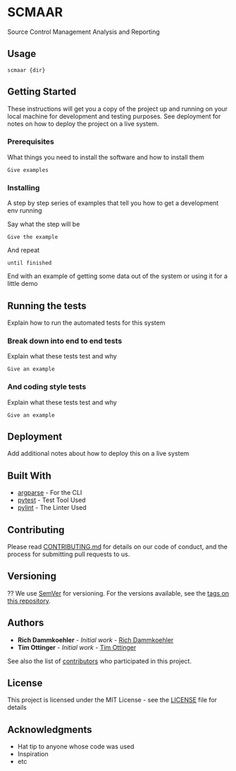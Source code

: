 # SCMAAR
Source Control Management Analysis and Reporting

## Usage

`scmaar {dir}` 

## Getting Started

These instructions will get you a copy of the project up and running on your local machine for development and testing purposes. See deployment for notes on how to deploy the project on a live system.

### Prerequisites

What things you need to install the software and how to install them

```
Give examples
```

### Installing

A step by step series of examples that tell you how to get a development env running

Say what the step will be

```
Give the example
```

And repeat

```
until finished
```

End with an example of getting some data out of the system or using it for a little demo

## Running the tests

Explain how to run the automated tests for this system

### Break down into end to end tests

Explain what these tests test and why

```
Give an example
```

### And coding style tests

Explain what these tests test and why

```
Give an example
```

## Deployment

Add additional notes about how to deploy this on a live system

## Built With

* [argparse](https://docs.python.org/3/library/argparse.html) - For the CLI
* [pytest](https://docs.pytest.org/en/7.0.x/) - Test Tool Used
* [pylint](https://pylint.org/) - The Linter Used

## Contributing

Please read [CONTRIBUTING.md](CONTRIBUTING.md) for details on our code of conduct, and the process for submitting pull requests to us.

## Versioning

?? We use [SemVer](http://semver.org/) for versioning. For the versions available, see the [tags on this repository](https://github.com/your/project/tags). 

## Authors

* **Rich Dammkoehler** - *Initial work* - [Rich Dammkoehler](https://github.com/rdammkoehler)
* **Tim Ottinger** - *Initial work* - [Tim Ottinger](https://github.com/tottinge)

See also the list of [contributors](https://github.com/rdammkoehler/SCMAAR/graphs/contributors) who participated in this project.

## License

This project is licensed under the MIT License - see the [LICENSE](LICENSE) file for details

## Acknowledgments

* Hat tip to anyone whose code was used
* Inspiration
* etc

